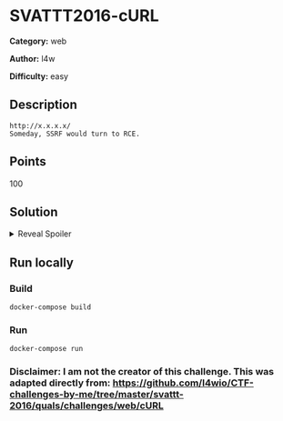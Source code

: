 # SVATTT2016-cURL
**Category:** web

**Author:** l4w

**Difficulty:** easy

## Description
```
http://x.x.x.x/
Someday, SSRF would turn to RCE.
```

## Points
100

## Solution
<details>
 <summary>Reveal Spoiler</summary>

Payload:

`http://localhost../{path}/fla{g}.php`

 ## Flag
`fl4g{t3st_flag}`


</details>

## Run locally
### Build
```
docker-compose build
```

### Run
```
docker-compose run
```

### Disclaimer: I am not the creator of this challenge. This was adapted directly from: https://github.com/l4wio/CTF-challenges-by-me/tree/master/svattt-2016/quals/challenges/web/cURL
